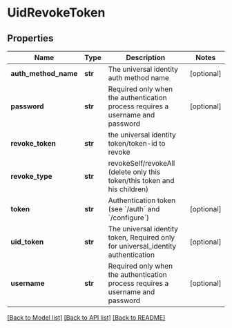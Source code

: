 # UidRevokeToken

## Properties
Name | Type | Description | Notes
------------ | ------------- | ------------- | -------------
**auth_method_name** | **str** | The universal identity auth method name | [optional] 
**password** | **str** | Required only when the authentication process requires a username and password | [optional] 
**revoke_token** | **str** | the universal identity token/token-id to revoke | 
**revoke_type** | **str** | revokeSelf/revokeAll (delete only this token/this token and his children) | 
**token** | **str** | Authentication token (see &#x60;/auth&#x60; and &#x60;/configure&#x60;) | [optional] 
**uid_token** | **str** | The universal identity token, Required only for universal_identity authentication | [optional] 
**username** | **str** | Required only when the authentication process requires a username and password | [optional] 

[[Back to Model list]](../README.md#documentation-for-models) [[Back to API list]](../README.md#documentation-for-api-endpoints) [[Back to README]](../README.md)


